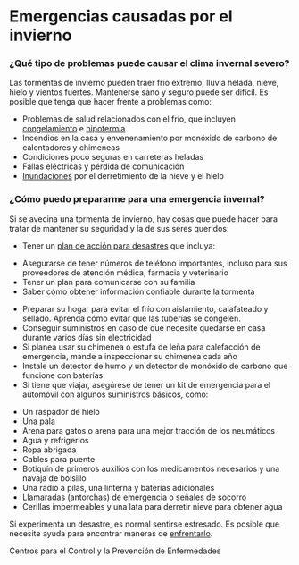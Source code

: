 Emergencias causadas por el invierno
====================================


### ¿Qué tipo de problemas puede causar el clima invernal severo?


Las tormentas de invierno pueden traer frío extremo, lluvia helada, nieve, hielo y vientos fuertes. Mantenerse sano y seguro puede ser difícil. Es posible que tenga que hacer frente a problemas como:


* Problemas de salud relacionados con el frío, que incluyen [congelamiento](https://medlineplus.gov/spanish/frostbite.html) e [hipotermia](https://medlineplus.gov/spanish/hypothermia.html)
* Incendios en la casa y envenenamiento por monóxido de carbono de calentadores y chimeneas
* Condiciones poco seguras en carreteras heladas
* Fallas eléctricas y pérdida de comunicación
* [Inundaciones](https://medlineplus.gov/spanish/floods.html) por el derretimiento de la nieve y el hielo


### ¿Cómo puedo prepararme para una emergencia invernal?


Si se avecina una tormenta de invierno, hay cosas que puede hacer para tratar de mantener su seguridad y la de sus seres queridos:


* Tener un [plan de acción para desastres](https://medlineplus.gov/spanish/disasterpreparationandrecovery.html) que incluya:
+ Asegurarse de tener números de teléfono importantes, incluso para sus proveedores de atención médica, farmacia y veterinario
+ Tener un plan para comunicarse con su familia
+ Saber cómo obtener información confiable durante la tormenta

* Preparar su hogar para evitar el frío con aislamiento, calafateado y sellado. Aprenda cómo evitar que las tuberías se congelen.
* Conseguir suministros en caso de que necesite quedarse en casa durante varios días sin electricidad
* Si planea usar su chimenea o estufa de leña para calefacción de emergencia, mande a inspeccionar su chimenea cada año
* Instale un detector de humo y un detector de monóxido de carbono que funcione con baterías
* Si tiene que viajar, asegúrese de tener un kit de emergencia para el automóvil con algunos suministros básicos, como:
+ Un raspador de hielo
+ Una pala
+ Arena para gatos o arena para una mejor tracción de los neumáticos
+ Agua y refrigerios
+ Ropa abrigada
+ Cables para puente
+ Botiquín de primeros auxilios con los medicamentos necesarios y una navaja de bolsillo
+ Una radio a pilas, una linterna y baterías adicionales
+ Llamaradas (antorchas) de emergencia o señales de socorro
+ Cerillas impermeables y una lata para derretir nieve para obtener agua


Si experimenta un desastre, es normal sentirse estresado. Es posible que necesite ayuda para encontrar maneras de [enfrentarlo](https://medlineplus.gov/spanish/copingwithdisasters.html).


Centros para el Control y la Prevención de Enfermedades

